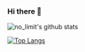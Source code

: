 ### Hi there 👋

![no_limit's github stats](https://github-readme-stats.vercel.app/api?username=shj0306&show_icons=true&theme=merko)


[![Top Langs](https://github-readme-stats.vercel.app/api/top-langs/?username=shj0306&layout=compact,intellij-settings)](https://github.com/anuraghazra/github-readme-stats)
